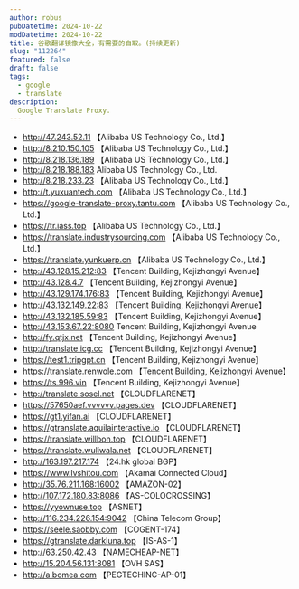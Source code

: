 ```yaml
---
author: robus
pubDatetime: 2024-10-22
modDatetime: 2024-10-22
title: 谷歌翻译镜像大全，有需要的自取。(持续更新)
slug: "112264"
featured: false
draft: false
tags:
  - google
  - translate
description:
  Google Translate Proxy.
--- 
```


- http://47.243.52.11  【Alibaba US Technology Co., Ltd.】
- http://8.210.150.105  【Alibaba US Technology Co., Ltd.】
- http://8.218.136.189  【Alibaba US Technology Co., Ltd.】
- http://8.218.188.183   Alibaba US Technology Co., Ltd.
- http://8.218.233.23  【Alibaba US Technology Co., Ltd.】
- http://t.yuxuantech.com  【Alibaba US Technology Co., Ltd.】
- https://google-translate-proxy.tantu.com  【Alibaba US Technology Co., Ltd.】
- https://tr.iass.top  【Alibaba US Technology Co., Ltd.】
- https://translate.industrysourcing.com  【Alibaba US Technology Co., Ltd.】
- https://translate.yunkuerp.cn  【Alibaba US Technology Co., Ltd.】
- http://43.128.15.212:83  【Tencent Building, Kejizhongyi Avenue】
- http://43.128.4.7  【Tencent Building, Kejizhongyi Avenue】
- http://43.129.174.176:83  【Tencent Building, Kejizhongyi Avenue】
- http://43.132.149.22:83  【Tencent Building, Kejizhongyi Avenue】
- http://43.132.185.59:83  【Tencent Building, Kejizhongyi Avenue】
- http://43.153.67.22:8080   Tencent Building, Kejizhongyi Avenue
- http://fy.qtjx.net  【Tencent Building, Kejizhongyi Avenue】
- http://translate.icg.cc  【Tencent Building, Kejizhongyi Avenue】
- https://test1.tripgpt.cn  【Tencent Building, Kejizhongyi Avenue】
- https://translate.renwole.com  【Tencent Building, Kejizhongyi Avenue】
- https://ts.996.vin  【Tencent Building, Kejizhongyi Avenue】
- http://translate.sosel.net  【CLOUDFLARENET】
- https://57650aef.vvvvvv.pages.dev  【CLOUDFLARENET】
- https://gt1.yifan.ai  【CLOUDFLARENET】
- https://gtranslate.aquilainteractive.io  【CLOUDFLARENET】
- https://translate.willbon.top  【CLOUDFLARENET】
- https://translate.wuliwala.net  【CLOUDFLARENET】
- http://163.197.217.174   【24.hk global BGP】
- https://www.lvshitou.com  【Akamai Connected Cloud】
- http://35.76.211.168:16002  【AMAZON-02】
- http://107.172.180.83:8086  【AS-COLOCROSSING】
- https://yyownuse.top  【ASNET】
- http://116.234.226.154:9042  【China Telecom Group】
- https://seele.saobby.com  【COGENT-174】
- https://gtranslate.darkluna.top  【IS-AS-1】
- http://63.250.42.43  【NAMECHEAP-NET】
- http://15.204.56.131:8081  【OVH SAS】
- http://a.bomea.com  【PEGTECHINC-AP-01】
 